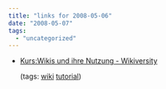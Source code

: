 ```yaml
---
title: "links for 2008-05-06"
date: "2008-05-07"
tags: 
  - "uncategorized"
---
```


- [Kurs:Wikis und ihre Nutzung - Wikiversity](http://de.wikiversity.org/wiki/Kurs:Wikis_und_ihre_Nutzung)
    
    (tags: [wiki](http://del.icio.us/heinzwittenbrink/wiki) [tutorial](http://del.icio.us/heinzwittenbrink/tutorial))
